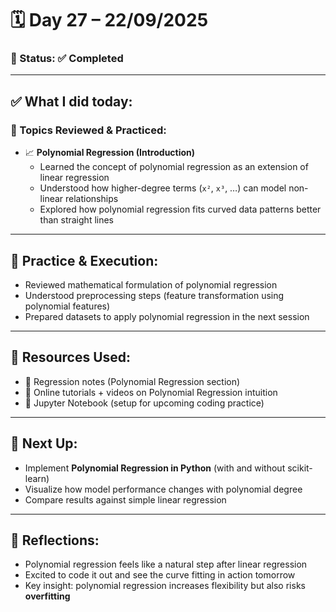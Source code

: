 # 🗓️ Day 27 – 22/09/2025  

### 📍 Status: ✅ Completed  

---

## ✅ What I did today:  

### 📌 Topics Reviewed & Practiced:  
- 📈 **Polynomial Regression (Introduction)**  
  - Learned the concept of polynomial regression as an extension of linear regression  
  - Understood how higher-degree terms (`x²`, `x³`, …) can model non-linear relationships  
  - Explored how polynomial regression fits curved data patterns better than straight lines  

---

## 🧩 Practice & Execution:  
- Reviewed mathematical formulation of polynomial regression  
- Understood preprocessing steps (feature transformation using polynomial features)  
- Prepared datasets to apply polynomial regression in the next session  

---

## 📘 Resources Used:  
- 📄 Regression notes (Polynomial Regression section)  
- 🔗 Online tutorials + videos on Polynomial Regression intuition  
- 🧪 Jupyter Notebook (setup for upcoming coding practice)  

---

## 🔄 Next Up:  
- Implement **Polynomial Regression in Python** (with and without scikit-learn)  
- Visualize how model performance changes with polynomial degree  
- Compare results against simple linear regression  

---

## 📝 Reflections:  
- Polynomial regression feels like a natural step after linear regression  
- Excited to code it out and see the curve fitting in action tomorrow  
- Key insight: polynomial regression increases flexibility but also risks **overfitting**  
